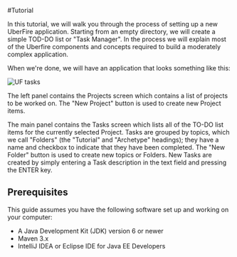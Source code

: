 #Tutorial

In this tutorial, we will walk you through the process of setting up a new UberFire application. Starting from an empty directory, we will create a simple TOD-DO list or "Task Manager". In the process we will explain most of the Uberfire components and concepts required to build a moderately complex application.

When we're done, we will have an application that looks something like this:

![UF tasks](ufTasksFinal.png)

The left panel contains the Projects screen which contains a list of projects to be worked on. The "New Project" button is used to create new Project items.

The main panel contains the Tasks screen which lists all of the TO-DO list items for the currently selected Project. Tasks are grouped by topics, which we call "Folders" (the "Tutorial" and "Archetype" headings); they have a name and checkbox to indicate that they have been completed. The "New Folder" button is used to create new topics or Folders. New Tasks are created by simply entering a Task description in the text field and pressing the ENTER key.

## Prerequisites
This guide assumes you have the following software set up and working on your computer:

* A Java Development Kit (JDK) version 6 or newer
* Maven 3.x
* IntelliJ IDEA or Eclipse IDE for Java EE Developers
